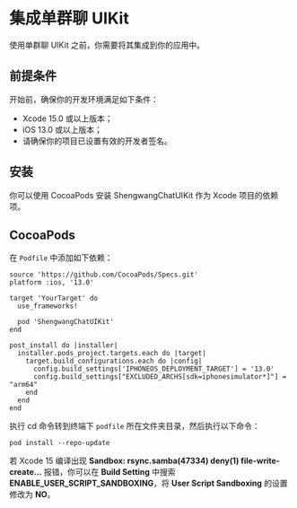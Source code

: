 # 集成单群聊 UIKit

<Toc />

使用单群聊 UIKit 之前，你需要将其集成到你的应用中。

## 前提条件

开始前，确保你的开发环境满足如下条件：

- Xcode 15.0 或以上版本；
- iOS 13.0 或以上版本；
- 请确保你的项目已设置有效的开发者签名。

## 安装

你可以使用 CocoaPods 安装 ShengwangChatUIKit 作为 Xcode 项目的依赖项。

## CocoaPods

在 `Podfile` 中添加如下依赖：

```
source 'https://github.com/CocoaPods/Specs.git'
platform :ios, '13.0'

target 'YourTarget' do
  use_frameworks!
  
  pod 'ShengwangChatUIKit'
end

post_install do |installer|
  installer.pods_project.targets.each do |target|
    target.build_configurations.each do |config|
      config.build_settings['IPHONEOS_DEPLOYMENT_TARGET'] = '13.0'
      config.build_settings["EXCLUDED_ARCHS[sdk=iphonesimulator*]"] = "arm64"
    end
  end
end
```

执行 cd 命令转到终端下 `podfile` 所在文件夹目录，然后执行以下命令：

```
pod install --repo-update
```

若 Xcode 15 编译出现 **Sandbox: rsync.samba(47334) deny(1) file-write-create...** 报错，你可以在 **Build Setting** 中搜索 **ENABLE_USER_SCRIPT_SANDBOXING**，将 **User Script Sandboxing** 的设置修改为 **NO**。